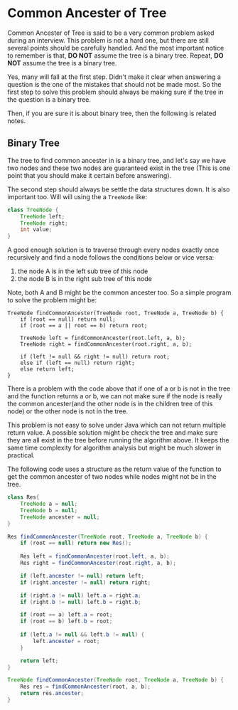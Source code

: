 # Common Ancester of Tree

Common Ancester of Tree is said to be a very common problem asked during an interview.
This problem is not a hard one, but there are still several points should be carefully
handled. And the most important notice to remember is that, **DO NOT** assume the tree
is a binary tree. Repeat, **DO NOT** assume the tree is a binary tree.

Yes, many will fall at the first step. Didn't make it clear when answering a question
is the one of the mistakes that should not be made most. So the first step to solve
this problem should always be making sure if the tree in the question is a binary tree.

Then, if you are sure it is about binary tree, then the following is related notes.

## Binary Tree

The tree to find common ancester in is a binary tree, and let's say we have two nodes and
these two nodes are guaranteed exist in the tree (This is one point that you should make
it certain before answering).

The second step should always be settle the data structures down. It is also important too.
Will will using the a `TreeNode` like:

```java
class TreeNode {
    TreeNode left;
    TreeNode right;
    int value;
}
```

A good enough solution is to traverse through every nodes
exactly once recursively and find a node follows the conditions below or vice versa:

1. the node A is in the left sub tree of this node
2. the node B is in the right sub tree of this node

Note, both A and B might be the common ancester too. So a simple program to solve the
problem might be:

```
TreeNode findCommonAncester(TreeNode root, TreeNode a, TreeNode b) {
    if (root == null) return null;
    if (root == a || root == b) return root;
    
    TreeNode left = findCommonAncester(root.left, a, b);
    TreeNode right = findCommonAncester(root.right, a, b);
    
    if (left != null && right != null) return root;
    else if (left == null) return right;
    else return left;
}
```

There is a problem with the code above that if one of a or b is not in the tree and
the function returns a or b, we can not make sure if the node is really the common
ancester(and the other node is in the children tree of this node) or the other node
is not in the tree.

This problem is not easy to solve under Java which can not return multiple return value.
A possible solution might be check the tree and make sure they are all exist in the tree
before running the algorithm above. It keeps the same time complexity for algorithm analysis
but might be much slower in practical.

The following code uses a structure as the return value of the function to get the
common ancester of two nodes while nodes might not be in the tree.

```java
class Res{
    TreeNode a = null;
    TreeNode b = null;
    TreeNode ancester = null;
}

Res findCommonAncester(TreeNode root, TreeNode a, TreeNode b) {
    if (root == null) return new Res();
    
    Res left = findCommonAncester(root.left, a, b);
    Res right = findCommonAncester(root.right, a, b);

    if (left.ancester != null) return left;
    if (right.ancester != null) return right;

    if (right.a != null) left.a = right.a;
    if (right.b != null) left.b = right.b;

    if (root == a) left.a = root;
    if (root == b) left.b = root;
    
    if (left.a != null && left.b != null) {
        left.ancester = root;
    }

    return left;
}

TreeNode findCommonAncester(TreeNode root, TreeNode a, TreeNode b) {
    Res res = findCommonAncester(root, a, b);
    return res.ancester;
}
```


